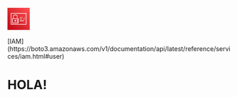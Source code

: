 <p align="left">
  <img src="IAM.png" width="50" height="50">
</p>
[IAM](https://boto3.amazonaws.com/v1/documentation/api/latest/reference/services/iam.html#user)

# HOLA!
